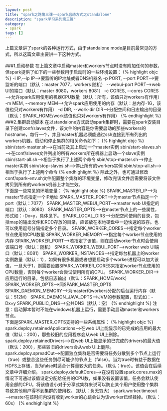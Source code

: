 ```yaml
---
layout: post
title: "spark之路第三课——spark启动方式之standalone"
description: "spark学习系列第三篇"
category: 
- spark
tags: []
---
```



上篇文章讲了spark的各种运行方式，由于standalone mode是目前最常见的方式，所以这篇文章主要讲一下这种方式。</br></br>
###1.启动参数
在上篇文章中启动master和workers节点时没有附加任何的参数，但spark提供了如下的一些参数用于启动时的一些环境设置：
{% highlight objc %}
-i IP,--ip IP——>要监听的IP地址或者DNS机器名
-p PORT, --port PORT——>要监听的端口（默认：master 7077，workers 随机）
--webui-port PORT——>web UI的端口（默认：master 8080，workers 8081）
-c CORES, --cores CORES——>允许spark应用使用的机器CPU数量（默认：所有，该值只对workers有作用）
-m MEM, --memory MEM——>允许spark应用使用的内存（默认：总内存-1G，该值也只对workers有作用）
-d DIR, --work-dir DIR——>分配空间和日志输出的目录（默认：SPARK_HOME/work该值也只对workers有作用）
{% endhighlight %}
###2.集群启动脚本
在以standalone方式启动spark集群时，需要在spark安装目录下创建conf/slaves文件，该文件的内容是你需要启动的那些workers的hostname，每行一个，并且master机器必须能通过ssh连接到所有列出的workers机器。启动和停止集群的相关命令如下：
{% highlight objc %}
sbin/start-master.sh——>在当前及其上启动一个master实例
sbin/start-slaves.sh——>在conf/slaves文件列出的所有workers所在机器上启动一个slave实例
sbin/start-all.sh——>相当于执行了上述两个命令
sbin/stop-master.sh——>停止master实例
sbin/stop-slaves.sh——>停止所有的workers实例
sbin/stop-all.sh——>相当于执行了上述两个命令
{% endhighlight %}
除此之外，也可通过修改conf/spark-env.sh文件配置整个集群的环境变量，修改完该文件后需要将该文件拷贝到所有的workers机器上才能生效。</br>
下面是一些常见的环境变量：
{% highlight objc %}
SPARK_MASTER_IP——>为master节点指定一个IP地址
SPARK_MASTER_PORT——>为master节点指定一个port（默认：7077）
SPARK_MASTER_WEBUI_PORT——>master web UI指定的端口（默认：8080）
SPARK_MASTER_OPTS——>在master节点上的一些属性，形式如：-Dx=y，具体见下。
SPARK_LOCAL_DIRS——>分配空间使用的目录，包括map的输出文件和RDD存放的目录，应该放在本地硬盘中一边快速的取存。也可以使用逗号分隔指定多个目录。
SPARK_WORKER_CORES——>指定每个worker节点使用的CPU数量
SPARK_WORKER_MEMORY——>指定每个worker节点使用的内存
SPARK_WORKER_PORT——>若指定了该值，则在启动worker节点时会使用该端口号（默认：随机）
SPARK_WORKER_WEBUI_PORT——>worker web UI端口（默认：8081）
SPARK_WORKER_INSTANCES——>指定每台机器上的worker实例数量（默认：1），如果有很多机器或者想要启动多个worker进程可以加大该值，一旦大于1，则需要设置SPARK_WORKER_CORES来指定worker节点使用的CPU数量，否则每个worker会尝试使用所有的CPU。
SPARK_WORKER_DIR——>应用运行的目录，包括日志输出（默认：SPARK_HOME/work）
SPARK_WORKER_OPTS——>同SPARK_MASTER_OPTS
SPARK_DAEMON_MEMORY——>为master和workers分配的后台运行内存（默认：512M）
SPARK_DAEMON_JAVA_OPTS——>JVM的参数配置，形式如：-Dx=y
SPARK_PUBLIC_DNS——>公共DNS（默认：空）
{% endhighlight %}
注意：启动脚本暂时不能在windows机器上运行，需要手动启动master和workers节点。</br>
下面是SPARK_MASTER_OPTS支持的一些系统属性：
{% highlight objc %}
spark.deploy.retainedApplications——>在web UI上能显示的已完成的应用的最大值（默认：200），那些较旧的应用程序会从web UI上删除。
spark.deploy.retainedDrivers——>在web UI上能显示的已完成的drivers的最大值（默认：200），那些较旧的drivers会从web UI上删除。
spark.deploy.spreadOut——>配置独立集群是否需要将任务分散到多个节点上运行（true）或整合这些任务到尽可能少的节点上（false）。当为true时有益于数据在HDFS上存储，当为false时适合计算量较大的任务。（默认：true）。该值会在后续文章中详细介绍。
spark.deploy.defaultCores——>在没有设置spark.cores.max的情况下可通过该值设定分配给任务的CPU数，如果没有设置该值，任务会默认使用全部的CPU。将该值设小对于分享式集群来说可以防止某个用户使用整个集群导致其他用户得不到集群的使用权。（默认：负无穷大）
spark.worker.timeout——>master在该时间内没有收到worker的心跳会认为该worker已经挂掉。（默认：60s）
{% endhighlight %}